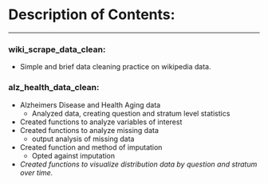 # Description of Contents:
___
### wiki_scrape_data_clean:
- Simple and brief data cleaning practice on wikipedia data.

### alz_health_data_clean:
- Alzheimers Disease and Health Aging data 
  - Analyzed data, creating question and stratum level statistics
- Created functions to analyze variables of interest
- Created functions to analyze missing data
  - output analysis of missing data 
- Created function and method of imputation
  - Opted against imputation
- *Created functions to visualize distribution data by question and stratum over time.*
